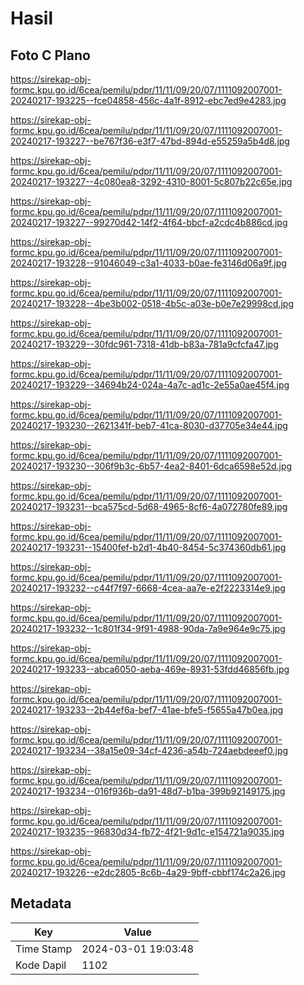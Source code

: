 # Hasil

## Foto C Plano

https://sirekap-obj-formc.kpu.go.id/6cea/pemilu/pdpr/11/11/09/20/07/1111092007001-20240217-193225--fce04858-456c-4a1f-8912-ebc7ed9e4283.jpg

https://sirekap-obj-formc.kpu.go.id/6cea/pemilu/pdpr/11/11/09/20/07/1111092007001-20240217-193227--be767f36-e3f7-47bd-894d-e55259a5b4d8.jpg

https://sirekap-obj-formc.kpu.go.id/6cea/pemilu/pdpr/11/11/09/20/07/1111092007001-20240217-193227--4c080ea8-3292-4310-8001-5c807b22c65e.jpg

https://sirekap-obj-formc.kpu.go.id/6cea/pemilu/pdpr/11/11/09/20/07/1111092007001-20240217-193227--99270d42-14f2-4f64-bbcf-a2cdc4b886cd.jpg

https://sirekap-obj-formc.kpu.go.id/6cea/pemilu/pdpr/11/11/09/20/07/1111092007001-20240217-193228--91046049-c3a1-4033-b0ae-fe3146d06a9f.jpg

https://sirekap-obj-formc.kpu.go.id/6cea/pemilu/pdpr/11/11/09/20/07/1111092007001-20240217-193228--4be3b002-0518-4b5c-a03e-b0e7e29998cd.jpg

https://sirekap-obj-formc.kpu.go.id/6cea/pemilu/pdpr/11/11/09/20/07/1111092007001-20240217-193229--30fdc961-7318-41db-b83a-781a9cfcfa47.jpg

https://sirekap-obj-formc.kpu.go.id/6cea/pemilu/pdpr/11/11/09/20/07/1111092007001-20240217-193229--34694b24-024a-4a7c-ad1c-2e55a0ae45f4.jpg

https://sirekap-obj-formc.kpu.go.id/6cea/pemilu/pdpr/11/11/09/20/07/1111092007001-20240217-193230--2621341f-beb7-41ca-8030-d37705e34e44.jpg

https://sirekap-obj-formc.kpu.go.id/6cea/pemilu/pdpr/11/11/09/20/07/1111092007001-20240217-193230--306f9b3c-6b57-4ea2-8401-6dca6598e52d.jpg

https://sirekap-obj-formc.kpu.go.id/6cea/pemilu/pdpr/11/11/09/20/07/1111092007001-20240217-193231--bca575cd-5d68-4965-8cf6-4a072780fe89.jpg

https://sirekap-obj-formc.kpu.go.id/6cea/pemilu/pdpr/11/11/09/20/07/1111092007001-20240217-193231--15400fef-b2d1-4b40-8454-5c374360db61.jpg

https://sirekap-obj-formc.kpu.go.id/6cea/pemilu/pdpr/11/11/09/20/07/1111092007001-20240217-193232--c44f7f97-6668-4cea-aa7e-e2f2223314e9.jpg

https://sirekap-obj-formc.kpu.go.id/6cea/pemilu/pdpr/11/11/09/20/07/1111092007001-20240217-193232--1c801f34-9f91-4988-90da-7a9e964e9c75.jpg

https://sirekap-obj-formc.kpu.go.id/6cea/pemilu/pdpr/11/11/09/20/07/1111092007001-20240217-193233--abca6050-aeba-469e-8931-53fdd46856fb.jpg

https://sirekap-obj-formc.kpu.go.id/6cea/pemilu/pdpr/11/11/09/20/07/1111092007001-20240217-193233--2b44ef6a-bef7-41ae-bfe5-f5655a47b0ea.jpg

https://sirekap-obj-formc.kpu.go.id/6cea/pemilu/pdpr/11/11/09/20/07/1111092007001-20240217-193234--38a15e09-34cf-4236-a54b-724aebdeeef0.jpg

https://sirekap-obj-formc.kpu.go.id/6cea/pemilu/pdpr/11/11/09/20/07/1111092007001-20240217-193234--016f936b-da91-48d7-b1ba-399b92149175.jpg

https://sirekap-obj-formc.kpu.go.id/6cea/pemilu/pdpr/11/11/09/20/07/1111092007001-20240217-193235--96830d34-fb72-4f21-9d1c-e154721a9035.jpg

https://sirekap-obj-formc.kpu.go.id/6cea/pemilu/pdpr/11/11/09/20/07/1111092007001-20240217-193226--e2dc2805-8c6b-4a29-9bff-cbbf174c2a26.jpg


## Metadata

| Key        | Value               |
| ---------- | ------------------- |
| Time Stamp | 2024-03-01 19:03:48 |
| Kode Dapil | 1102                |



